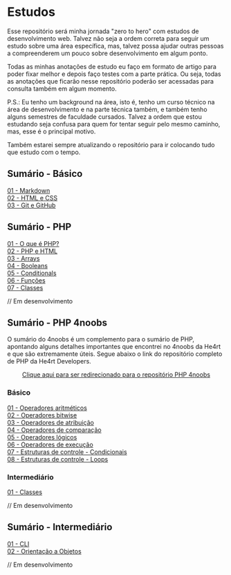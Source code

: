 # **Estudos**  
Esse repositório será minha jornada "zero to hero" com estudos de desenvolvimento web. Talvez não seja a ordem correta para seguir um estudo sobre uma área específica, mas, talvez possa ajudar outras pessoas a compreenderem um pouco sobre desenvolvimento em algum ponto.  

Todas as minhas anotações de estudo eu faço em formato de artigo para poder fixar melhor e depois faço testes com a parte prática. Ou seja, todas as anotações que ficarão nesse repositório poderão ser acessadas para consulta também em algum momento.

P.S.: Eu tenho um background na área, isto é, tenho um curso técnico na área de desenvolvimento e na parte técnica também, e também tenho alguns semestres de faculdade cursados. Talvez a ordem que estou estudando seja confusa para quem for tentar seguir pelo mesmo caminho, mas, esse é o principal motivo.  

Também estarei sempre atualizando o repositório para ir colocando tudo que estudo com o tempo.

## **Sumário - Básico**
[01 - Markdown](/docs/01-markdown.md)  
[02 - HTML e CSS](/docs/02-html-css.md)  
[03 - Git e GitHub](/docs/03-git.md)  

## **Sumário - PHP**
[01 - O que é PHP?](/docs/05-php.md)  
[02 - PHP e HTML](/docs/06-php-html.md)  
[03 - Arrays](/docs/07-arrays.md)  
[04 - Booleans](/docs/08-booleans.md)  
[05 - Conditionals](/docs/09-conditionals.md)  
[06 - Funções](/docs/010-functions.md)  
[07 - Classes](/docs/011-classes.md)  

// Em desenvolvimento

## **Sumário - PHP 4noobs**
O sumário do 4noobs é um complemento para o sumário de PHP, apontando alguns detalhes importantes que encontrei no 4noobs da He4rt e que são extremamente úteis. Segue abaixo o link do repositório completo de PHP da He4rt Developers.  

<p align="center"> 
    <a href="https://github.com/DanielHe4rt/php4noobs">Clique aqui para ser redirecionado para o repositório PHP 4noobs </a>
</p>

### **Básico** 
[01 - Operadores aritméticos](/docs/012-operadores-aritmeticos.md)  
[02 - Operadores bitwise](/docs/013-operadores-bitwise.md)  
[03 - Operadores de atribuição](/docs/014-operadores-atribuição.md)  
[04 - Operadores de comparação](/docs/015-operadores-comparação.md)  
[05 - Operadores lógicos](/docs/016-operadores-logicos.md)  
[06 - Operadores de execução](/docs/017-operadores-exucucao.md)  
[07 - Estruturas de controle - Condicionais](/docs/018-estruturas-controle-condicionais.md)  
[08 - Estruturas de controle - Loops](/docs/019-estruturas-controle-loops.md)  

### **Intermediário**
[01 - Classes](/docs/020-classes-4noobs.md)   

// Em desenvolvimento

## **Sumário - Intermediário**
[01 - CLI](/docs/021-cli.md)  
[02 - Orientação a Objetos](/docs/04-orientacao-objetos-php.md)  

// Em desenvolvimento 
